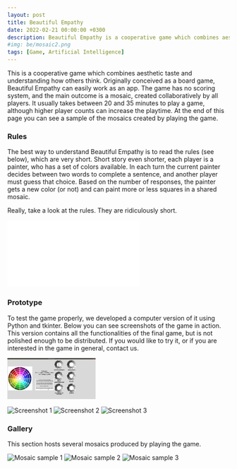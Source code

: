 ```yaml
---
layout: post
title: Beautiful Empathy
date: 2022-02-21 00:00:00 +0300
description: Beautiful Empathy is a cooperative game which combines aesthetic taste and understanding how others think. It integrates Artificial Intelligence models, and the main outcome is a mosaic created collaboratively.
#img: be/mosaic2.png 
tags: [Game, Artificial Intelligence]
---
```


This is a cooperative game which combines aesthetic taste and understanding how others think. Originally conceived as a board game, Beautiful Empathy can easily work as an app. The game has no scoring system, and the main outcome is a mosaic, created collaboratively by all players. It usually takes between 20 and 35 minutes to play a game, although higher player counts can increase the playtime. At the end of this page you can see a sample of the mosaics created by playing the game.

### Rules

The best way to understand Beautiful Empathy is to read the rules (see below), which are very short. Short story even shorter, each player is a painter, who has a set of colors available. In each turn the current painter decides between two words to complete a sentence, and another player must guess that choice. Based on the number of responses, the painter gets a new color (or not) and can paint more or less squares in a shared mosaic.

Really, take a look at the rules. They are ridiculously short.

![Rules for Beatiful Empathy]({{site.baseurl}}/assets/docs/be_rules.pdf)


### Prototype

To test the game properly, we developed a computer version of it using Python and tkinter. Below you can see screenshots of the game in action. This version contains all the functionalities of the final game, but is not polished enough to be distributed. If you would like to try it, or if you are interested in the game in general, contact us.

<img src="assets/img/be/screenshot1.png" alt="drawing" width="200"/>

![Screenshot 1]({{site.baseurl}}/assets/img/be/screenshot1.png)
![Screenshot 2]({{site.baseurl}}/assets/img/be/screenshot2.png)
![Screenshot 3]({{site.baseurl}}/assets/img/be/screenshot3.png)


### Gallery

This section hosts several mosaics produced by playing the game.

![Mosaic sample 1]({{site.baseurl}}/assets/img/be/mosaic1.png)
![Mosaic sample 2]({{site.baseurl}}/assets/img/be/mosaic2.png)
![Mosaic sample 3]({{site.baseurl}}/assets/img/be/mosaic3.png)


